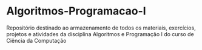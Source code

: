 # Algoritmos-Programacao-I
Repositório destinado ao armazenamento de todos os materiais, exercícios, projetos e atividades da disciplina Algoritmos e Programação I do curso de Ciência da Computação
